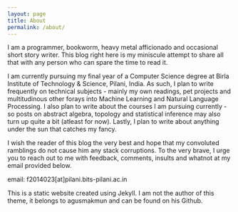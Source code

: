 ```yaml
---
layout: page
title: About
permalink: /about/
---
```


I am a programmer, bookworm, heavy metal afficionado and occasional short story writer. This blog right here is my miniscule attempt to share all that with any person who can spare the time to read it.

I am currently pursuing my final year of a Computer Science degree at Birla Institute of Technology & Science, Pilani, India. As such, I plan to write frequently on technical subjects - mainly my own readings, pet projects and multitudinous other forays into Machine Learning and Natural Language Processing. I also plan to write about the courses I am pursuing currently - so posts on abstract algebra, topology and statistical inference may also turn up quite a bit (atleast for now). Lastly, I plan to write about anything under the sun that catches my fancy.

I wish the reader of this blog the very best and hope that my convoluted ramblings do not cause him any stack corruptions. To the very brave, I urge you to reach out to me with feedback, comments, insults and whatnot at my email provided below.

email: f2014023[at]pilani.bits-pilani.ac.in

This is a static website created using Jekyll. I am not the author of this theme, it belongs to agusmakmun and can be found on his Github.
